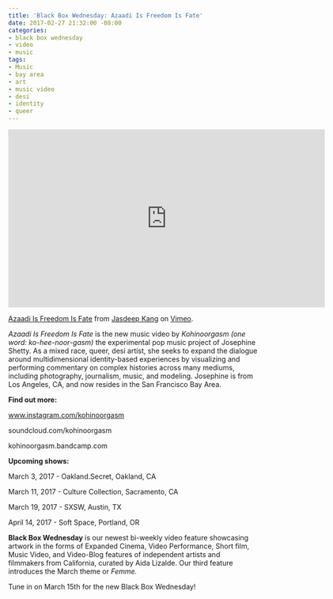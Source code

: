 ```yaml
---
title: 'Black Box Wednesday: Azaadi Is Freedom Is Fate'
date: 2017-02-27 21:32:00 -08:00
categories:
- black box wednesday
- video
- music
tags:
- Music
- bay area
- art
- music video
- desi
- identity
- queer
---
```


<iframe src="https://player.vimeo.com/video/191591076" width="640" height="360" frameborder="0" webkitallowfullscreen mozallowfullscreen allowfullscreen></iframe>
<p><a href="https://vimeo.com/191591076">Azaadi Is Freedom Is Fate</a> from <a href="https://vimeo.com/user42651444">Jasdeep Kang</a> on <a href="https://vimeo.com">Vimeo</a>.</p>

*Azaadi Is Freedom Is Fate* is the new music video by *Kohinoorgasm (one word: ko-hee-noor-gasm)* the experimental pop music project of Josephine Shetty. As a mixed race, queer, desi artist, she seeks to expand the dialogue around multidimensional identity-based experiences by visualizing and performing commentary on complex histories across many mediums, including photography, journalism, music, and modeling. Josephine is from Los Angeles, CA, and now resides in the San Francisco Bay Area.

**Find out more:**

www.instagram.com/kohinoorgasm

soundcloud.com/kohinoorgasm

kohinoorgasm.bandcamp.com

**Upcoming shows:**

March 3, 2017 - Oakland.Secret, Oakland, CA

March 11, 2017 - Culture Collection, Sacramento, CA

March 19, 2017 - SXSW, Austin, TX

April 14, 2017 - Soft Space, Portland, OR

**Black Box Wednesday** is our newest bi-weekly video feature showcasing artwork in the forms of Expanded Cinema, Video Performance, Short film, Music Video, and Video-Blog features of independent artists and filmmakers from California, curated by Aida Lizalde. Our third feature introduces the March theme or *Femme.*

Tune in on March 15th for the new Black Box Wednesday!